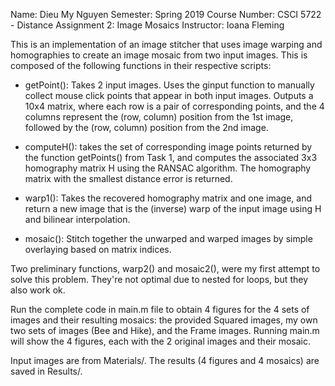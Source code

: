 Name: Dieu My Nguyen
Semester: Spring 2019
Course Number: CSCI 5722 - Distance
Assignment 2: Image Mosaics
Instructor: Ioana Fleming

This is an implementation of an image stitcher that uses image warping and homographies to create an image mosaic from two input images. This is composed of the following functions in their respective scripts:

- getPoint(): Takes 2 input images. Uses the ginput function to manually collect mouse click points that appear in both input images. Outputs a 10x4 matrix, where each row is a pair of corresponding
points, and the 4 columns represent the (row, column) position from the 1st image, followed by the (row, column) position from the 2nd image.

- computeH(): takes the set of corresponding image points
returned by the function getPoints() from Task 1, and computes the associated 3x3 homography matrix H using the RANSAC algorithm. The homography matrix with the smallest distance error is returned.

- warp1(): Takes the recovered homography matrix and one
image, and return a new image that is the (inverse) warp of the input image using H and bilinear interpolation.

- mosaic(): Stitch together the unwarped and warped images by simple overlaying based on matrix indices.

Two preliminary functions, warp2() and mosaic2(), were my first attempt to solve this problem. They're not optimal due to nested for loops, but they also work ok.

Run the complete code in main.m file to obtain 4 figures for the 4 sets of images and their resulting mosaics: the provided Squared images, my own two sets of images (Bee and Hike), and the Frame images. Running main.m will show the 4 figures, each with the 2 original images and their mosaic.

Input images are from Materials/.
The results (4 figures and 4 mosaics) are saved in Results/.  
